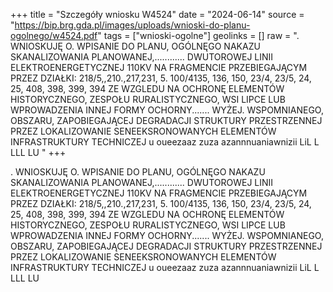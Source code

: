 +++
title = "Szczegóły wniosku W4524"
date = "2024-06-14"
source = "https://bip.brg.gda.pl/images/uploads/wnioski-do-planu-ogolnego/w4524.pdf"
tags = ["wnioski-ogolne"]
geolinks = []
raw = ". WNIOSKUJĘ O. WPISANIE DO PLANU, OGÓLNĘGO NAKAZU SKANALIZOWANIA PLANOWANEJ,............ DWUTOROWEJ LINII ELEKTROENERGETYCZNEJ 110KV NA FRAGMENCIE PRZEBIEGAJĄCYM PRZEZ DZIAŁKI: 218/5,,210.,217,231, 5. 100/4135, 136, 150, 23/4, 23/5, 24, 25, 408, 398, 399, 394 ZE WZGLEDU NA OCHRONĘ ELEMENTÓW HISTORYCZNEGO, ZESPOŁU RURALISTYCZNEGO, WSI LIPCE LUB WPROWADZENIA INNEJ FORMY OCHORNY....... WYŻEJ. WSPOMNIANEGO, OBSZARU, ZAPOBIEGAJĄCEJ DEGRADACJI STRUKTURY PRZESTRZENNEJ PRZEZ LOKALIZOWANIE SENEEKSRONOWANYCH ELEMENTÓW INFRASTRUKTURY TECHNICZEJ u oueezaaz zuza azannnuaniawnizii LiL L LLL LU "
+++

. WNIOSKUJĘ O. WPISANIE DO PLANU, OGÓLNĘGO NAKAZU SKANALIZOWANIA PLANOWANEJ,............
DWUTOROWEJ LINII ELEKTROENERGETYCZNEJ 110KV NA FRAGMENCIE PRZEBIEGAJĄCYM PRZEZ DZIAŁKI:
218/5,,210.,217,231, 5. 100/4135, 136, 150, 23/4, 23/5, 24, 25, 408, 398, 399, 394 ZE WZGLEDU NA OCHRONĘ ELEMENTÓW
HISTORYCZNEGO, ZESPOŁU RURALISTYCZNEGO, WSI LIPCE LUB WPROWADZENIA INNEJ FORMY OCHORNY.......
WYŻEJ. WSPOMNIANEGO, OBSZARU, ZAPOBIEGAJĄCEJ DEGRADACJI STRUKTURY PRZESTRZENNEJ PRZEZ LOKALIZOWANIE
SENEEKSRONOWANYCH ELEMENTÓW INFRASTRUKTURY TECHNICZEJ u oueezaaz zuza azannnuaniawnizii LiL L LLL LU




